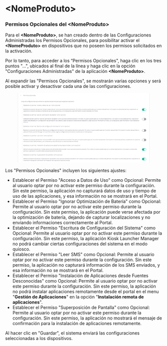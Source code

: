 # \<NomeProduto>

### Permisos Opcionales del \<NomeProduto>&#x20;

Para el **\<NomeProduto>**, se han creado dentro de las Configuraciones Administradas los Permisos Opcionales, para posibilitar activar el **\<NomeProduto>** en dispositivos que no poseen los permisos solicitados en la activación.

Por lo tanto, para acceder a los “Permisos Opcionales", haga clic en los tres puntos "...", ubicados al final de la línea y haga clic en la opción "Configuraciones Administradas" de la aplicación **\<NomeProduto>**.

Al expandir las "Permisos Opcionales", se mostrarán varias opciones y será posible activar y desactivar cada una de las configuraciones.

<figure><img src="../../../.gitbook/assets/image (7).png" alt=""><figcaption></figcaption></figure>

Los "Permisos Opcionales" incluyen los siguientes ajustes:&#x20;

* Establecer el Permiso "Acceso a Datos de Uso" como Opcional: Permite al usuario optar por no activar este permiso durante la configuración. Sin este permiso, la aplicación no capturará datos de uso y tiempo de uso de las aplicaciones, y esa información no se mostrará en el Portal.&#x20;
* Establecer el Permiso "Ignorar Optimización de Batería" como Opcional: Permite al usuario optar por no activar este permiso durante la configuración. Sin este permiso, la aplicación puede verse afectada por la optimización de batería, dejando de capturar localizaciones y no enviando informaciones correctamente al Portal.&#x20;
* Establecer el Permiso "Escritura de Configuración del Sistema" como Opcional: Permite al usuario optar por no activar este permiso durante la configuración. Sin este permiso, la aplicación Kiosk Launcher Manager no podrá cambiar ciertas configuraciones del sistema en el modo quiosco.&#x20;
* Establecer el Permiso "Leer SMS" como Opcional: Permite al usuario optar por no activar este permiso durante la configuración. Sin este permiso, la aplicación no capturará información de los SMS enviados, y esa información no se mostrará en el Portal.&#x20;
* Establecer el Permiso "Instalación de Aplicaciones desde Fuentes Desconocidas" como Opcional: Permite al usuario optar por no activar este permiso durante la configuración. Sin este permiso, la aplicación no podrá instalar aplicaciones remotamente desde el portal en el menu "**Gestión de Aplicaciones**" en la opción "**Instalación remota de aplicaciones**".&#x20;
* Establecer el Permiso "Superposición de Pantalla" como Opcional: Permite al usuario optar por no activar este permiso durante la configuración. Sin este permiso, la aplicación no mostrará el mensaje de confirmación para la instalación de aplicaciones remotamente.

Al hacer clic en "Guardar", el sistema enviará las configuraciones seleccionadas a los dispositivos.
